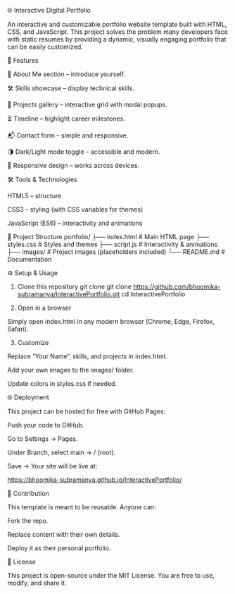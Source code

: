 🌐 Interactive Digital Portfolio

An interactive and customizable portfolio website template built with HTML, CSS, and JavaScript.
This project solves the problem many developers face with static resumes by providing a dynamic, visually engaging portfolio that can be easily customized.

🚀 Features

📌 About Me section – introduce yourself.

🛠 Skills showcase – display technical skills.

📂 Projects gallery – interactive grid with modal popups.

⏳ Timeline – highlight career milestones.

📬 Contact form – simple and responsive.

🌗 Dark/Light mode toggle – accessible and modern.

🎨 Responsive design – works across devices.

🛠 Tools & Technologies

HTML5 – structure

CSS3 – styling (with CSS variables for themes)

JavaScript (ES6) – interactivity and animations

📂 Project Structure
portfolio/
├── index.html       # Main HTML page
├── styles.css       # Styles and themes
├── script.js        # Interactivity & animations
├── images/          # Project images (placeholders included)
└── README.md        # Documentation

⚙️ Setup & Usage
1. Clone this repository
git clone git clone https://github.com/bhoomika-subramanya/InteractivePortfolio.git
cd InteractivePortfolio

2. Open in a browser

Simply open index.html in any modern browser (Chrome, Edge, Firefox, Safari).

3. Customize

Replace “Your Name”, skills, and projects in index.html.

Add your own images to the images/ folder.

Update colors in styles.css if needed.

🌐 Deployment

This project can be hosted for free with GitHub Pages:

Push your code to GitHub.

Go to Settings → Pages.

Under Branch, select main → / (root).

Save → Your site will be live at:

https://bhoomika-subramanya.github.io/InteractivePortfolio/


👥 Contribution

This template is meant to be reusable. Anyone can:

Fork the repo.

Replace content with their own details.

Deploy it as their personal portfolio.

📜 License

This project is open-source under the MIT License.
You are free to use, modify, and share it.